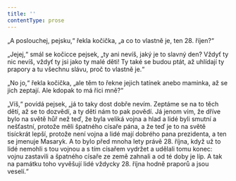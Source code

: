 ```yaml
---
title: ''
contentType: prose
---
```


<section>

„A poslouchej, pejsku,“ řekla kočička, „a co to vlastně je, ten 28. říjen?“

„Jejej,“ smál se kočicce pejsek, „ty ani nevíš, jaký je to slavný den? Vždyť ty nic nevíš, vždyť ty jsi jako ty malé děti! Ty také se budou ptát, až uhlídají ty prapory a tu všechnu slávu, proč to vlastně je.“

„No jo,“ řekla kočička, „ale těm to řekne jejich tatínek anebo maminka, až se jich zeptají. Ale kdopak to má říci mně?“

„Víš,“ povídá pejsek, „já to taky dost dobře nevím. Zeptáme se na to těch dětí, až se to dozvědí, a ty děti nám to pak povědí. Já jenom vím, že dříve bylo na světě hůř než teď, že byla veliká vojna a hlad a lidé byli smutní a nešťastní, protože měli špatného císaře pána, a že teď je to na světě tisíckrát lepší, protože není vojna a lidé mají dobrého pana prezidenta, a ten se jmenuje Masaryk. A to bylo před mnoha lety právě 28. října, když už to lidé nemohli s tou vojnou a s tím císařem vydržet a udělali tomu konec: vojnu zastavili a špatného císaře ze země zahnali a od té doby je líp. A tak na památku toho vyvěšují lidé vždycky 28. října hodně praporů a jsou veselí.“

</section>
